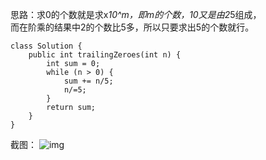 思路：求0的个数就是求x*10^m，即m的个数，10又是由2*5组成，<br/>
	  而在阶乘的结果中2的个数比5多，所以只要求出5的个数就行。<br/>
	 
```
class Solution {
    public int trailingZeroes(int n) {
        int sum = 0;
        while (n > 0) {
            sum += n/5;
            n/=5;
        }
        return sum;
    }
}
```

截图：
![img](https://github.com/yuluoqianmu/EveryDayLeetcode/blob/master/2019-01/18/%E9%82%B5%E8%8C%82%E6%9E%97.png?raw=true)


